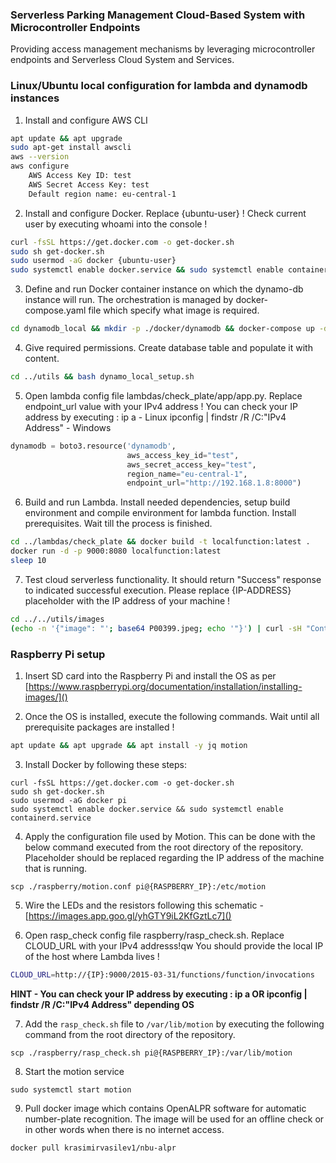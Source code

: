 ### Serverless Parking Management Cloud-Based System with Microcontroller Endpoints

Providing access management mechanisms by leveraging microcontroller endpoints and Serverless Cloud System and Services.

### Linux/Ubuntu local configuration for lambda and dynamodb instances

1. Install and configure AWS CLI

```bash
apt update && apt upgrade
sudo apt-get install awscli
aws --version
aws configure
	AWS Access Key ID: test
	AWS Secret Access Key: test
	Default region name: eu-central-1
```

2. Install and configure Docker.
Replace {ubuntu-user} ! Check current user by executing whoami into the console !

```bash
curl -fsSL https://get.docker.com -o get-docker.sh
sudo sh get-docker.sh
sudo usermod -aG docker {ubuntu-user}
sudo systemctl enable docker.service && sudo systemctl enable containerd.service
```

3. Define and run Docker container instance on which the dynamo-db instance will run. The orchestration is managed by docker-compose.yaml file which specify what image is required. 

```bash
cd dynamodb_local && mkdir -p ./docker/dynamodb && docker-compose up -d
```

4. Give required permissions. Create database table and populate it with content. 

```bash
cd ../utils && bash dynamo_local_setup.sh
```

5. Open lambda config file lambdas/check_plate/app/app.py. Replace endpoint_url value with your IPv4 address !
You can check your IP address by executing :
ip a - Linux
ipconfig | findstr /R /C:"IPv4 Address" - Windows

```python
dynamodb = boto3.resource('dynamodb',
                          aws_access_key_id="test",
                          aws_secret_access_key="test",
                          region_name="eu-central-1",
                          endpoint_url="http://192.168.1.8:8000")
```

6. Build and run Lambda. Install needed dependencies, setup build environment and compile environment for lambda function.  Install prerequisites. Wait till the process is finished.

```bash
cd ../lambdas/check_plate && docker build -t localfunction:latest . 
docker run -d -p 9000:8080 localfunction:latest
sleep 10
```

7. Test cloud serverless functionality. It should return "Success" response to indicated successful execution.
Please replace {IP-ADDRESS} placeholder with the IP address of your machine !

```bash
cd ../../utils/images
(echo -n '{"image": "'; base64 P00399.jpeg; echo '"}') | curl -sH "Content-Type: application/json" -d @- "http://{IP-ADDRESS}:9000/2015-03-31/functions/function/invocations"
```

### Raspberry Pi setup

1. Insert SD card into the Raspberry Pi and install the OS as per [https://www.raspberrypi.org/documentation/installation/installing-images/]()

2. Once the OS is installed, execute the following commands. Wait until all prerequisite packages are installed !

```bash
apt update && apt upgrade && apt install -y jq motion
```

3. Install Docker by following these steps:

```
curl -fsSL https://get.docker.com -o get-docker.sh
sudo sh get-docker.sh
sudo usermod -aG docker pi
sudo systemctl enable docker.service && sudo systemctl enable containerd.service
```

4. Apply the configuration file used by Motion. This can be done with the below command executed from the root directory of the repository. Placeholder should be replaced regarding the IP address of the machine that is running.

```
scp ./raspberry/motion.conf pi@{RASPBERRY_IP}:/etc/motion
```
5. Wire the LEDs and the resistors following this schematic - [https://images.app.goo.gl/yhGTY9iL2KfGztLc7]()

6. Open rasp_check config file raspberry/rasp_check.sh. 
Replace CLOUD_URL with your IPv4 addresss!qw
You should provide the local IP of the host where Lambda lives !

```bash
CLOUD_URL=http://{IP}:9000/2015-03-31/functions/function/invocations
```

**HINT - You can check your IP address by executing : ip a OR ipconfig | findstr /R /C:"IPv4 Address" depending OS**

7. Add the `rasp_check.sh` file to `/var/lib/motion` by executing the following command from the root directory of the repository.

```
scp ./raspberry/rasp_check.sh pi@{RASPBERRY_IP}:/var/lib/motion
```

8. Start the motion service

```
sudo systemctl start motion
```

9. Pull docker image which contains OpenALPR software for automatic number-plate recognition. The image will be used for an offline check or in other words when there is no internet access.

```
docker pull krasimirvasilev1/nbu-alpr
```
